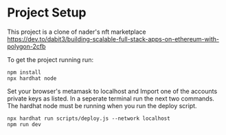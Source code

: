 # Project Setup

This project is a clone of nader's nft marketplace 
https://dev.to/dabit3/building-scalable-full-stack-apps-on-ethereum-with-polygon-2cfb

To get the project running run:

```shell
npm install
npx hardhat node

```
Set your browser's metamask to localhost and Import one of the accounts private keys as listed.
In a seperate terminal run the next two commands. The hardhat node must be running when you run the deploy script. 


```shell
npx hardhat run scripts/deploy.js --network localhost
npm run dev
```

